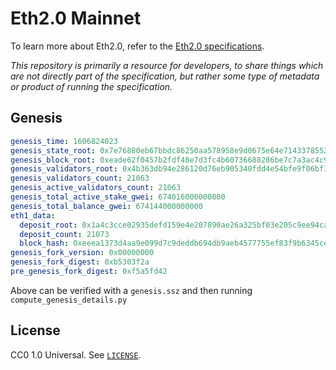 # Eth2.0 Mainnet

To learn more about Eth2.0, refer to the [Eth2.0 specifications](https://github.com/ethereum/eth2.0-specs).

*This repository is primarily a resource for developers, to share things which are not directly part of the specification,
 but rather some type of metadata or product of running the specification.*

## Genesis

```yaml
genesis_time: 1606824023
genesis_state_root: 0x7e76880eb67bbdc86250aa578958e9d0675e64e714337855204fb5abaaf82c2b
genesis_block_root: 0xeade62f0457b2fdf48e7d3fc4b60736688286be7c7a3ac4c9a16a5e0600bd9e4
genesis_validators_root: 0x4b363db94e286120d76eb905340fdd4e54bfe9f06bf33ff6cf5ad27f511bfe95
genesis_validators_count: 21063
genesis_active_validators_count: 21063
genesis_total_active_stake_gwei: 674016000000000
genesis_total_balance_gwei: 674144000000000
eth1_data:
  deposit_root: 0x1a4c3cce02935defd159e4e207890ae26a325bf03e205c9ee94ca040ecce008a
  deposit_count: 21073
  block_hash: 0xeeea1373d4aa9e099d7c9deddb694db9aeb4577755ef83f9b6345ce4357d9abf
genesis_fork_version: 0x00000000
genesis_fork_digest: 0xb5303f2a
pre_genesis_fork_digest: 0xf5a5fd42
```

Above can be verified with a `genesis.ssz` and then running `compute_genesis_details.py`


## License

CC0 1.0 Universal. See [`LICENSE`](./LICENSE).

